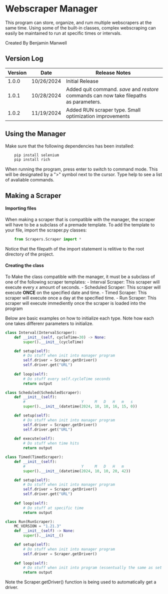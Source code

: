 # Webscraper Manager

This program can store, organize, and rum multiple webscrapers at the same time. Using some of the built-in classes, complex webscraping can easily be maintained to run at specific times or intervals.

Created By Benjamin Manwell

## Version Log

| Version | Date       | Release Notes                                                                                     |
| ------- | ---------- | ------------------------------------------------------------------------------------------------- |
| 1.0.0   | 10/26/2024 | Initial Release                                                                                   |
| 1.0.1   | 10/28/2024 | Added quit command.&nbsp;*save* and *restore* commands can now take filepaths as parameters. |
| 1.0.2   | 11/19/2024 | Added RUN scraper type. Small optimization improvements |

## Using the Manager

Make sure that the following dependencies has been installed:

```bash
    pip install selenium
    pip install rich
```

When running the program, press enter to switch to command mode. This will be designated by a ">" symbol next to the cursor. Type help to see a list of avaliable commands.

## Making a Scraper

#### Importing files

When making a scraper that is compatible with the manager, the scraper will have to be a subclass of a premade template. To add the template to your file, import the scraper.py classes:

```python
    from Scrapers.Scraper import *
```

Notice that the filepath of the import statement is relitive to the root directory of the project.

#### Creating the class

To Make the class compatible with the manager, it must be a subclass of one of the following scraper templates:
    - Interval Scraper: This scraper will execute every *x* amount of seconds.
    - Scheduled Scraper: This scraper will execute **ONCE** on the specified date and time.
    - Timed Scraper: This scraper will execute once a day at the specified time.
    - Run Scraper: This scraper will execute immediently once the scraper is loaded into the program

Below are basic examples on how to initialize each type. Note how each one takes differenr parameters to initialize.

```python
class Interval(IntervalScraper):
    def __init__(self, cycleTime=30) -> None:
        super().__init__(cycleTime)

    def setup(self):
        # Do stuff when init into manager program
        self.driver = Scraper.getDriver()
        self.driver.get("URL")
  
    def loop(self):
        # Do stuff every self.cycleTime seconds
        return output
```

```python
class Scheduled(ScheduledScraper):
    def __init__(self):
        #                         Y     M   D   H   m   s
        super().__init__(datetime(2024, 10, 10, 16, 15, 0))

    def setup(self):
        # Do stuff when init into manager program
        self.driver = Scraper.getDriver()
        self.driver.get("URL")
  
    def execute(self):
        # Do stuff when time hits
        return output
```

```python
class Timed(TimedScraper):
    def __init__(self):
        #                         Y     M   D   H   m
        super().__init__(datetime(2024, 10, 10, 20, 42))

    def setup(self):
        # Do stuff when init into manager program
        self.driver = Scraper.getDriver()
        self.driver.get("URL")
  
    def loop(self):
        # Do stuff at specific time
        return output
```

```python
class Run(RunScraper):
    MC_VERSION = "1.21.3"
    def __init__(self) -> None:
        super().__init__()

    def setup(self):
        # Do stuff when init into manager program
        self.driver = Scraper.getDriver()
    
    def loop(self):
        # Do stuff when init into program (essentually the same as set up in this case)
        return output
```

Note the Scraper.getDriver() function is being used to automatically get a driver.
